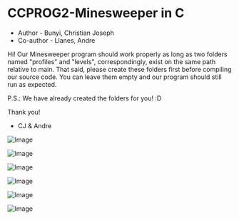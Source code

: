 # CCPROG2-Minesweeper in C
- Author - 
Bunyi, Christian Joseph
- Co-author -
Llanes, Andre

Hi! Our Minesweeper program should work properly as long as two folders named
"profiles" and "levels", correspondingly, exist on the same path relative to
main. That said, please create these folders first before compiling our source
code. You can leave them empty and our program should still run as expected.

P.S.:
We have already created the folders for you! :D

Thank you!
- CJ & Andre

![Image](https://github.com/user-attachments/assets/cbdb2327-640e-4cff-bc09-b6ad50262aaa)


![Image](https://github.com/user-attachments/assets/f11fa7f8-c554-4b3c-afc6-b9665bfac69a)


![Image](https://github.com/user-attachments/assets/b8ed4657-d454-47bb-83bf-cef8cf463284)


![Image](https://github.com/user-attachments/assets/10df6b82-1a17-4efa-a6db-85a2a13cf2f0)


![Image](https://github.com/user-attachments/assets/1c4b5896-1e7c-4eed-8bce-a182973fe6e8)


![Image](https://github.com/user-attachments/assets/3a140edb-0ba8-42c1-9fd0-e435d307720d)
